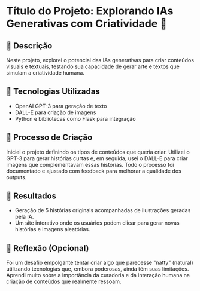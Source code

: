 # Título do Projeto: Explorando IAs Generativas com Criatividade 🎨

## 📒 Descrição
Neste projeto, explorei o potencial das IAs generativas para criar conteúdos visuais e textuais, testando sua capacidade de gerar arte e textos que simulam a criatividade humana.

## 🤖 Tecnologias Utilizadas
- OpenAI GPT-3 para geração de texto
- DALL-E para criação de imagens
- Python e bibliotecas como Flask para integração

## 🧐 Processo de Criação
Iniciei o projeto definindo os tipos de conteúdos que queria criar. Utilizei o GPT-3 para gerar histórias curtas e, em seguida, usei o DALL-E para criar imagens que complementavam essas histórias. Todo o processo foi documentado e ajustado com feedback para melhorar a qualidade dos outputs.

## 🚀 Resultados
- Geração de 5 histórias originais acompanhadas de ilustrações geradas pela IA.
- Um site interativo onde os usuários podem clicar para gerar novas histórias e imagens aleatórias.

## 💭 Reflexão (Opcional)
Foi um desafio empolgante tentar criar algo que parecesse "natty" (natural) utilizando tecnologias que, embora poderosas, ainda têm suas limitações. Aprendi muito sobre a importância da curadoria e da interação humana na criação de conteúdos que realmente ressoam.
